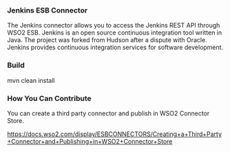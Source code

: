 ### Jenkins ESB Connector

The Jenkins connector allows you to access the Jenkins REST API through WSO2 ESB. Jenkins is an open source
continuous integration tool written in Java. The project was forked from Hudson after a dispute with Oracle.
Jenkins provides continuous integration services for software development.

### Build

mvn clean install

### How You Can Contribute
You can create a third party connector and publish in WSO2 Connector Store.

https://docs.wso2.com/display/ESBCONNECTORS/Creating+a+Third+Party+Connector+and+Publishing+in+WSO2+Connector+Store